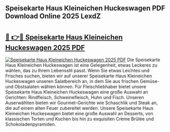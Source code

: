 ## Speisekarte Haus Kleineichen Huckeswagen PDF Download Online 2025 LexdZ

# <h2><a href="http://gcccl2u.nevu.top/?p=Speisekarte+Haus+Kleineichen+Huckeswagen">🔗 👉🔴 Speisekarte Haus Kleineichen Huckeswagen 2025 PDF</a></h2>

[![Speisekarte Haus Kleineichen Huckeswagen 2025 PDF](https://i.imgur.com/dBaPXMq.png)](http://gcccl2u.nevu.top/?p=Speisekarte+Haus+Kleineichen+Huckeswagen)
Die Speisekarte Haus Kleineichen Huckeswagen ist eine Gelegenheit, etwas Leckeres zu wählen, das zu Ihrem Lebensstil passt. Wenn Sie etwas Leichtes und Frisches suchen, bieten wir auf unserer Speisekarte Haus Kleineichen Huckeswagen unseren Salatbereich an, in dem Sie aus frischen Gemüse- und Obstsalaten wählen können. Für Fleischliebhaber bietet unsere Speisekarte Haus Kleineichen Huckeswagen eine große Auswahl an Gerichten: Rindfleisch, Schweinefleisch, Huhn und Fisch. Unseren Auserwählten bieten wir Gourmet-Gerichte wie Schaschlik und Steak an, die auf einem alten Feuer zubereitet werden. Unsere Speisekarte Haus Kleineichen Huckeswagen bietet eine große Auswahl an Desserts, von klassischen Torten und Kuchen bis hin zu exquisiten Crème Brûlée und Schokoladenpyramiden.
